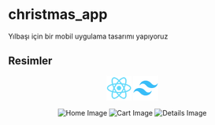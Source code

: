 # christmas_app
Yılbaşı için bir mobil uygulama tasarımı yapıyoruz


## Resimler
<p align="center">
    <img src="https://raw.githubusercontent.com/devicons/devicon/master/icons/react/react-original.svg" alt="React Logo" width="50" height="50">
    <img src="https://raw.githubusercontent.com/devicons/devicon/master/icons/tailwindcss/tailwindcss-plain.svg" alt="Tailwind CSS Logo" width="50" height="50">
</p>

<div align="center">
  <img src="https://github.com/erkankolakan/christmas_app/assets/126770706/8e455ce1-9866-470e-945e-e10b0f77c2c7" alt="Home Image" width="30%">
  <img src="https://github.com/erkankolakan/christmas_app/assets/126770706/c12ce1c3-559c-4ce1-ab81-89f61d35e334" alt="Cart Image" width="30%">
  <img src="https://github.com/erkankolakan/christmas_app/assets/126770706/19399861-0500-460a-b603-0258f9830aed" alt="Details Image" width="30%">
</div>
